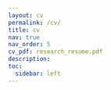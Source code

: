```yaml
---
layout: cv
permalink: /cv/
title: cv
nav: true
nav_order: 5
cv_pdf: research_resume.pdf
description: 
toc:
  sidebar: left
---
```

